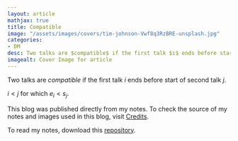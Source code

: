 ```yaml
---
layout: article
mathjax: true
title: Compatible
image: "/assets/images/covers/tim-johnson-Vwf8q3RzBRE-unsplash.jpg"
categories:
- DM
desc: Two talks are $compatible$ if the first talk $i$ ends before start of second talk $j$. 
imagealt: Cover Image for article
---
```


Two talks are $compatible$ if the first talk $i$ ends before start of second talk $j$.




















































































































































































































































































































































































































$i < j$ for which $e_i < s_j$.





















































































































































































































































































































































































































This blog was published directly from my notes.
To check the source of my notes and images used in this blog, visit <a href="/credits.html" target="_blank">Credits</a>.

To read my notes, download this <a href="https://github.com/bovem/CS" target="blank">repository</a>.